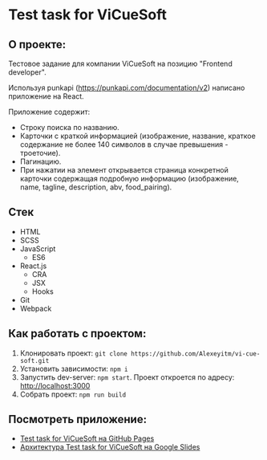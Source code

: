 # Test task for ViCueSoft

## О проекте:

Тестовое задание для компании ViCueSoft на позицию "Frontend developer".

Используя punkapi (https://punkapi.com/documentation/v2) написано приложение на React.

Приложение содержит:
* Строку поиска по названию.
* Карточки с краткой информацией (изображение, название, краткое содержание не более 140 символов в случае превышения - троеточие).
* Пагинацию.
* При нажатии на элемент открывается страница конкретной карточки содержащая подробную информацию (изображение, name, tagline, description, abv, food_pairing).

## Стек

* HTML
* SCSS
* JavaScript
    * ES6
* React.js
  * CRA
  * JSX
  * Hooks
* Git
* Webpack

## Как работать с проектом:

1. Клонировать проект:
   `git clone https://github.com/Alexeyitm/vi-cue-soft.git`
2. Установить зависимости:
   `npm i`
3. Запустить dev-server:
   `npm start`. Проект откроется по адресу: [http://localhost:3000](http://localhost:3000)
4. Собрать проект:
   `npm run build`

## Посмотреть приложение:

* [Test task for ViCueSoft на GitHub Pages](https://alexeyitm.github.io/vi-cue-soft/)
* [Архитектура Test task for ViCueSoft на Google Slides](https://docs.google.com/presentation/d/1hVGvNX1hTn6g2UF7f7UQFDuoNAsMsTGPDHShLLqFkS4/edit#slide=id.p/)